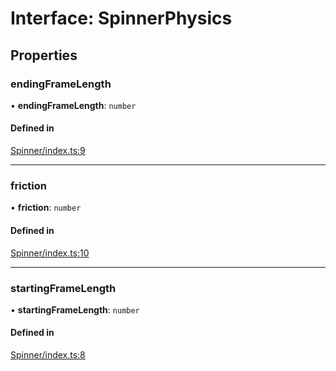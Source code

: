# Interface: SpinnerPhysics

## Properties

### endingFrameLength

• **endingFrameLength**: `number`

#### Defined in

[Spinner/index.ts:9](https://github.com/daniellacosse/idea-spinner/blob/61ad2d0/packages/spinner/Spinner/index.ts#L9)

___

### friction

• **friction**: `number`

#### Defined in

[Spinner/index.ts:10](https://github.com/daniellacosse/idea-spinner/blob/61ad2d0/packages/spinner/Spinner/index.ts#L10)

___

### startingFrameLength

• **startingFrameLength**: `number`

#### Defined in

[Spinner/index.ts:8](https://github.com/daniellacosse/idea-spinner/blob/61ad2d0/packages/spinner/Spinner/index.ts#L8)
